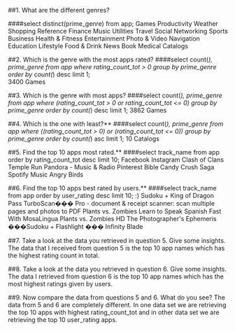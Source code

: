 ##1. What are the different genres?

####select distinct(prime_genre) from app;
    Games
    Productivity
    Weather
    Shopping
    Reference
    Finance
    Music
    Utilities
    Travel
    Social Networking
    Sports
    Business
    Health & Fitness
    Entertainment
    Photo & Video
    Navigation
    Education
    Lifestyle
    Food & Drink
    News
    Book
    Medical
    Catalogs


##2. Which is the genre with the most apps rated?
####select count(*), prime_genre from app where rating_count_tot > 0 group by prime_genre order by count(*) desc limit 1;   
    3400	Games


##3. Which is the genre with most apps?
####select count(*), prime_genre from app where (rating_count_tot > 0 or rating_count_tot <= 0) group by prime_genre order by count(*) desc limit 1;
    3862	Games


##4. Which is the one with least?**
####select count(*), prime_genre from app where ((rating_count_tot > 0) or (rating_count_tot <= 0)) group by prime_genre order by count(*) asc limit 1;
    10	Catalogs


##5. Find the top 10 apps most rated.**
####select track_name from app order by rating_count_tot desc limit 10;
    Facebook
    Instagram
    Clash of Clans
    Temple Run
    Pandora - Music & Radio
    Pinterest
    Bible
    Candy Crush Saga
    Spotify Music
    Angry Birds


##6. Find the top 10 apps best rated by users.**
####select track_name from app order by user_rating desc limit 10;
    :) Sudoku +
    King of Dragon Pass
    TurboScan��� Pro - document & receipt scanner: scan multiple pages and photos to PDF
    Plants vs. Zombies
    Learn to Speak Spanish Fast With MosaLingua
    Plants vs. Zombies HD
    The Photographer's Ephemeris
    ���Sudoku +
    Flashlight ���
    Infinity Blade


##7. Take a look at the data you retrieved in question 5. Give some insights.
    The data that I received from question 5 is the top 10 app names which has the highest rating count in total.


##8. Take a look at the data you retrieved in question 6. Give some insights.
    The data I retrieved from question 6 is the top 10 app names which has the most highest ratings given by users.

##9. Now compare the data from questions 5 and 6. What do you see?
    The data from 5 and 6 are completely different. In one data set we are retrieving the top 10 apps with highest rating_count_tot and in other data set we are retrieving the top 10 user_rating apps.


<!-- ***10. How could you take the top 3 regarding both user ratings and number of votes?***
**select user_rating, rating_count_tot from app order by (user_rating and rating_count_tot) desc limit 3;**
user_rating     rating_count_tot
4	            21292
4	161065
3.5	188583 -->